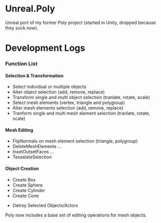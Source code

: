# Unreal.Poly
Unreal port of my former Poly project (started in Unity, dropped because they suck now).

# Development Logs

### Function List

#### Selection & Transformation
+ Select individual or multiple objects
+ Alter object selection (add, remove, replace) 
+ Transform single and multi object selection (tranlate, rotate, scale)
+ Select mesh elements (vertex, triangle and polygroup)
+ Alter mesh elements selection (add, remove, replace)
+ Tranform single and multi mesh element selection (tranlate, rotate, scale)

#### Mesh Editing
* FlipNormals on mesh element selection (triangle, polygroup)
* DeleteMeshElements ...
* InsetOutsetFaces ...
* TesselateSelection

#### Object Creation
+ Create Box
+ Create Sphere
+ Create Cylinder
+ Create Cone

* Detroy Selected Objects/Actors

Poly now includes a base set of editing operations for mesh objects.